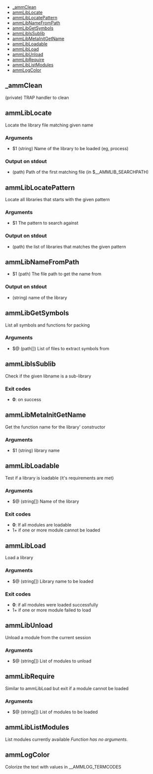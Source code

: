 
* [_ammClean](#_ammClean)
* [ammLibLocate](#ammLibLocate)
* [ammLibLocatePattern](#ammLibLocatePattern)
* [ammLibNameFromPath](#ammLibNameFromPath)
* [ammLibGetSymbols](#ammLibGetSymbols)
* [ammLibIsSublib](#ammLibIsSublib)
* [ammLibMetaInitGetName](#ammLibMetaInitGetName)
* [ammLibLoadable](#ammLibLoadable)
* [ammLibLoad](#ammLibLoad)
* [ammLibUnload](#ammLibUnload)
* [ammLibRequire](#ammLibRequire)
* [ammLibListModules](#ammLibListModules)
* [ammLogColor](#ammLogColor)


## _ammClean

 (private) TRAP handler to clean
## ammLibLocate

 Locate the library file matching given name
### Arguments

* $1  (string) Name of the library to be loaded (eg, process)

### Output on stdout

*  (path) Path of the first matching file (in $__AMMLIB_SEARCHPATH)

## ammLibLocatePattern

 Locate all libraries that starts with the given pattern
### Arguments

* $1  The pattern to search against

### Output on stdout

*  (path) the list of libraries that matches the given pattern

## ammLibNameFromPath
* $1  (path) The file path to get the name from

### Output on stdout

*  (string) name of the library

## ammLibGetSymbols

 List all symbols and functions for packing
### Arguments

* $@  (path[]) List of files to extract symbols from

## ammLibIsSublib

 Check if the given libname is a sub-library
### Exit codes

*  **0**: on success

## ammLibMetaInitGetName

 Get the function name for the library' constructor
### Arguments

* $1  (string) library name

## ammLibLoadable

 Test if a library is loadable (it's requirements are met)
### Arguments

* $@  (string[]) Name of the library

### Exit codes

* **0**:  If all modules are loadable
* 1+ if one or more module cannot be loaded

## ammLibLoad

 Load a library
### Arguments

* $@  (string[]) Library name to be loaded

### Exit codes

* **0**: if all modules were loaded successfully
* 1+ if one or more module failed to load

## ammLibUnload

 Unload a module from the current session
### Arguments

* $@   (string[]) List of modules to unload

## ammLibRequire

 Similar to ammLibLoad but exit if a module cannot be loaded
### Arguments

* $@  (string[]) List of modules to be loaded

## ammLibListModules

List modules currently available
_Function has no arguments._

## ammLogColor

 Colorize the text with values in __AMMLOG_TERMCODES
